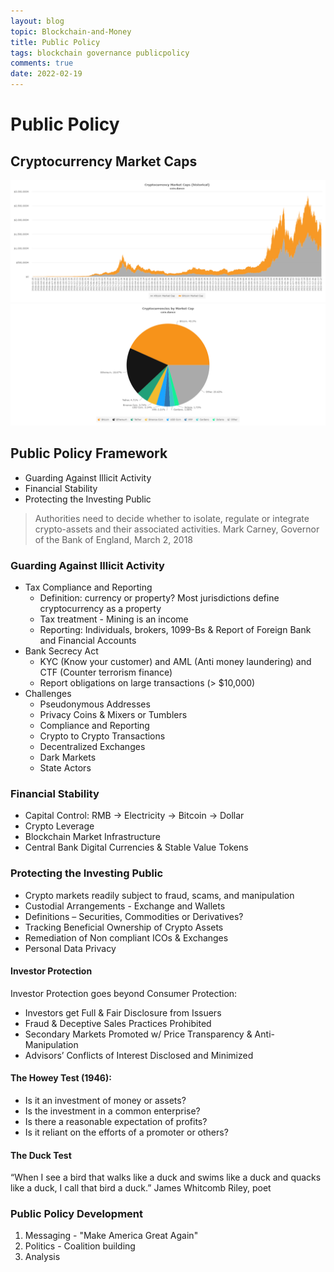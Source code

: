 ```yaml
---
layout: blog
topic: Blockchain-and-Money
title: Public Policy
tags: blockchain governance publicpolicy
comments: true
date: 2022-02-19
---
```


# Public Policy

## Cryptocurrency Market Caps
![coin dance market cap historical](/assets/coin-dance-market-cap-historical.png)
![coin dance market cap](/assets/coin-dance-market-cap.png)

## Public Policy Framework
*  Guarding Against Illicit Activity
*  Financial Stability
*  Protecting the Investing Public 

> Authorities need to decide whether to isolate, regulate or integrate crypto-assets and their associated activities.
> Mark Carney, Governor of the Bank of England, March 2, 2018

### Guarding Against Illicit Activity
- Tax Compliance and Reporting
  - Definition: currency or property? Most jurisdictions define cryptocurrency as a property
  - Tax treatment - Mining is an income 
  - Reporting: Individuals, brokers, 1099-Bs & Report of Foreign Bank and Financial Accounts 
- Bank Secrecy Act
  - KYC (Know your customer) and AML (Anti money laundering) and CTF (Counter terrorism finance)
  - Report obligations on large transactions (> $10,000)
- Challenges
  - Pseudonymous Addresses
  - Privacy Coins & Mixers or Tumblers
  - Compliance and Reporting
  - Crypto to Crypto Transactions
  - Decentralized Exchanges
  - Dark Markets
  - State Actors

### Financial Stability
*  Capital Control: RMB -> Electricity -> Bitcoin -> Dollar
*  Crypto Leverage
*  Blockchain Market Infrastructure
*  Central Bank Digital Currencies & Stable Value Tokens 

### Protecting the Investing Public 
*  Crypto markets readily subject to fraud, scams, and manipulation
*  Custodial Arrangements - Exchange and Wallets
*  Definitions – Securities, Commodities or Derivatives?
*  Tracking Beneficial Ownership of Crypto Assets
*  Remediation of Non compliant ICOs & Exchanges
*  Personal Data Privacy

#### Investor Protection
Investor Protection goes beyond Consumer Protection:
*  Investors get Full & Fair Disclosure from Issuers
*  Fraud & Deceptive Sales Practices Prohibited
*  Secondary Markets Promoted w/ Price Transparency & Anti-Manipulation
*  Advisors’ Conflicts of Interest Disclosed and Minimized

#### The Howey Test (1946):
*  Is it an investment of money or assets?
*  Is the investment in a common enterprise?
*  Is there a reasonable expectation of profits?
*  Is it reliant on the efforts of a promoter or others? 

#### The Duck Test
“When I see a bird that walks like a duck and swims like a duck and quacks like a duck, I call that bird a duck.” James Whitcomb Riley, poet

### Public Policy Development
1.  Messaging - "Make America Great Again"
2.  Politics - Coalition building
3.  Analysis
